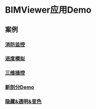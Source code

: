 # BIMViewer应用Demo

## 案例

### [消防监控](./src/Tempratrue/index.html)

### [进度模拟](./src/ConstructionProgress/index.html)

### [三维操控](./src/EEPTool/index.html)

### [新剖分Demo](./src/NewSectionDemo/index.html)

### [隐藏&透明&变色](./src/Visible&Transparent/index.html)

